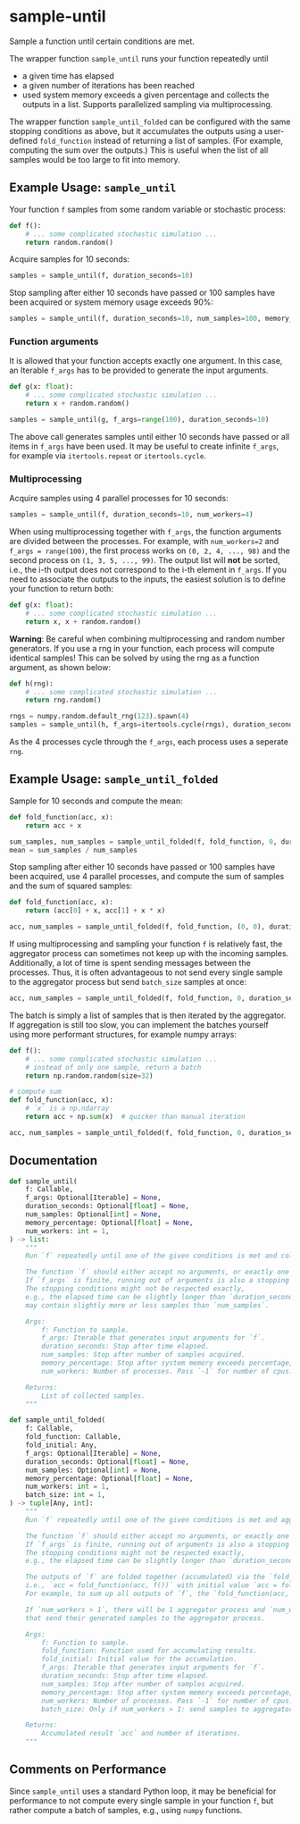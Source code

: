 # sample-until

Sample a function until certain conditions are met.

The wrapper function `sample_until` runs your function repeatedly until
- a given time has elapsed
- a given number of iterations has been reached
- used system memory exceeds a given percentage
and collects the outputs in a list.
Supports parallelized sampling via multiprocessing.

The wrapper function `sample_until_folded` can be configured with the same stopping conditions as above,
but it accumulates the outputs using a user-defined `fold_function` instead of returning a list of samples.
(For example, computing the sum over the outputs.)
This is useful when the list of all samples would be too large to fit into memory.


## Example Usage: `sample_until`

Your function `f` samples from some random variable or stochastic process:
```python
def f():
    # ... some complicated stochastic simulation ...
    return random.random()
```
Acquire samples for 10 seconds:
```python
samples = sample_until(f, duration_seconds=10)
```
Stop sampling after either 10 seconds have passed or 100 samples have been acquired or system memory usage exceeds 90%:
```python
samples = sample_until(f, duration_seconds=10, num_samples=100, memory_percentage=0.9)
```

### Function arguments
It is allowed that your function accepts exactly one argument.
In this case, an Iterable `f_args` has to be provided to generate the input arguments.
```python
def g(x: float):
    # ... some complicated stochastic simulation ...
    return x + random.random()

samples = sample_until(g, f_args=range(100), duration_seconds=10)
```
The above call generates samples until either 10 seconds have passed or all items in `f_args` have been used.
It may be useful to create infinite `f_args`, for example via `itertools.repeat` or `itertools.cycle`.


### Multiprocessing
Acquire samples using 4 parallel processes for 10 seconds:
```python
samples = sample_until(f, duration_seconds=10, num_workers=4)
```
When using multiprocessing together with `f_args`, the function arguments are divided between the processes.
For example, with `num_workers=2` and `f_args = range(100)`, the first process works on `(0, 2, 4, ..., 98)` and the second process on `(1, 3, 5, ..., 99)`.
The output list will **not** be sorted, i.e., the i-th output does not correspond to the i-th element in `f_args`. 
If you need to associate the outputs to the inputs, the easiest solution is to define your function to return both:
```python
def g(x: float):
    # ... some complicated stochastic simulation ...
    return x, x + random.random()
```

**Warning**: Be careful when combining multiprocessing and random number generators.
If you use a rng in your function, each process will compute identical samples!
This can be solved by using the rng as a function argument, as shown below:
```python
def h(rng):
    # ... some complicated stochastic simulation ...
    return rng.random()

rngs = numpy.random.default_rng(123).spawn(4)
samples = sample_until(h, f_args=itertools.cycle(rngs), duration_seconds=10, num_workers=4)
```
As the 4 processes cycle through the `f_args`, each process uses a seperate `rng`.

## Example Usage: `sample_until_folded`

Sample for 10 seconds and compute the mean:
```python
def fold_function(acc, x):
    return acc + x

sum_samples, num_samples = sample_until_folded(f, fold_function, 0, duration_seconds=10)
mean = sum_samples / num_samples
```

Stop sampling after either 10 seconds have passed or 100 samples have been acquired, use 4 parallel processes, and compute the sum of samples and the sum of squared samples: 
```python
def fold_function(acc, x):
    return (acc[0] + x, acc[1] + x * x)

acc, num_samples = sample_until_folded(f, fold_function, (0, 0), duration_seconds=10, num_samples=100, num_workers=4)
```

If using multiprocessing and sampling your function `f` is relatively fast, the aggregator process can sometimes not keep up with the incoming samples. Additionally, a lot of time is spent sending messages between the processes.
Thus, it is often advantageous to not send every single sample to the aggregator process but send `batch_size` samples at once: 
```python
acc, num_samples = sample_until_folded(f, fold_function, 0, duration_seconds=10, num_workers=4, batch_size=32)
```
The batch is simply a list of samples that is then iterated by the aggregator.
If aggregation is still too slow, you can implement the batches yourself using more performant structures, for example numpy arrays:

```python
def f():
    # ... some complicated stochastic simulation ...
    # instead of only one sample, return a batch
    return np.random.random(size=32)

# compute sum
def fold_function(acc, x):
    # `x` is a np.ndarray
    return acc + np.sum(x)  # quicker than manual iteration

acc, num_samples = sample_until_folded(f, fold_function, 0, duration_seconds=10)
```

## Documentation
```python
def sample_until(
    f: Callable,
    f_args: Optional[Iterable] = None,
    duration_seconds: Optional[float] = None,
    num_samples: Optional[int] = None,
    memory_percentage: Optional[float] = None,
    num_workers: int = 1,
) -> list:
    """
    Run `f` repeatedly until one of the given conditions is met and collect its outputs.

    The function `f` should either accept no arguments, or exactly one argument that is generated for each sample via `f_args`.
    If `f_args` is finite, running out of arguments is also a stopping condition.
    The stopping conditions might not be respected exactly,
    e.g., the elapsed time can be slightly longer than `duration_seconds` and the output list
    may contain slightly more or less samples than `num_samples`.

    Args:
        f: Function to sample.
        f_args: Iterable that generates input arguments for `f`.
        duration_seconds: Stop after time elapsed.
        num_samples: Stop after number of samples acquired.
        memory_percentage: Stop after system memory exceeds percentage, e.g., `0.8`.
        num_workers: Number of processes. Pass `-1` for number of cpus.

    Returns:
        List of collected samples.
    """
```

```python
def sample_until_folded(
    f: Callable,
    fold_function: Callable,
    fold_initial: Any,
    f_args: Optional[Iterable] = None,
    duration_seconds: Optional[float] = None,
    num_samples: Optional[int] = None,
    memory_percentage: Optional[float] = None,
    num_workers: int = 1,
    batch_size: int = 1,
) -> tuple[Any, int]:
    """
    Run `f` repeatedly until one of the given conditions is met and aggregate its outputs.

    The function `f` should either accept no arguments, or exactly one argument that is generated for each sample via `f_args`.
    If `f_args` is finite, running out of arguments is also a stopping condition.
    The stopping conditions might not be respected exactly,
    e.g., the elapsed time can be slightly longer than `duration_seconds`.

    The outputs of `f` are folded together (accumulated) via the `fold_function` into `acc`,
    i.e., `acc = fold_function(acc, f())` with initial value `acc = fold_initial`.
    For example, to sum up all outputs of `f`, the `fold_function(acc, x)` should return `acc + x`.

    If `num_workers > 1`, there will be 1 aggregator process and `num_workers - 1` sampling processes
    that send their generated samples to the aggregator process.

    Args:
        f: Function to sample.
        fold_function: Function used for accumulating results.
        fold_initial: Initial value for the accumulation.
        f_args: Iterable that generates input arguments for `f`.
        duration_seconds: Stop after time elapsed.
        num_samples: Stop after number of samples acquired.
        memory_percentage: Stop after system memory exceeds percentage, e.g., `0.8`.
        num_workers: Number of processes. Pass `-1` for number of cpus.
        batch_size: Only if num_workers > 1: send samples to aggregator process in batches.

    Returns:
        Accumulated result `acc` and number of iterations.
    """
```

## Comments on Performance
Since `sample_until` uses a standard Python loop, it may be beneficial for performance to not compute every single sample in your function `f`,
but rather compute a batch of samples, e.g., using `numpy` functions.


